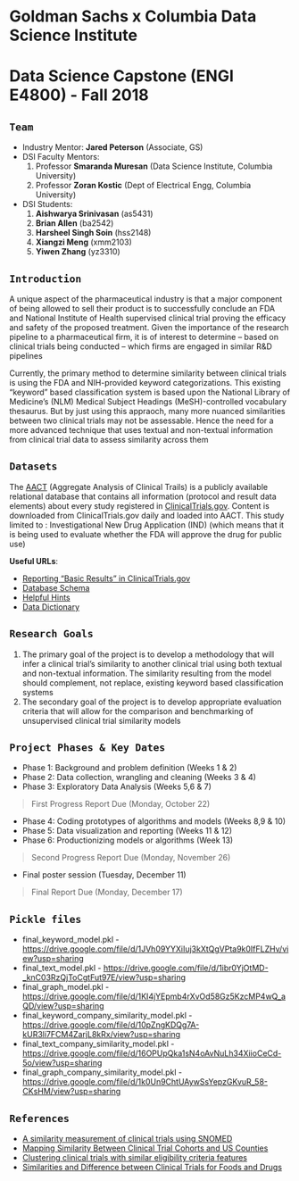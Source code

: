 # Goldman Sachs x Columbia Data Science Institute 
# Data Science Capstone (ENGI E4800) - Fall 2018

## `Team`
* Industry Mentor: **Jared Peterson** (Associate, GS)
* DSI Faculty Mentors: 
  1. Professor **Smaranda Muresan** (Data Science Institute, Columbia University)
  2. Professor **Zoran Kostic** (Dept of Electrical Engg, Columbia University)
* DSI Students:
  1. **Aishwarya Srinivasan** (as5431)
  2. **Brian Allen** (ba2542)
  3. **Harsheel Singh Soin** (hss2148)
  4. **Xiangzi Meng** (xmm2103)
  5. **Yiwen Zhang** (yz3310)

## `Introduction`

A unique aspect of the pharmaceutical industry is that a major component of being allowed to sell their product is to successfully conclude an FDA and National Institute of Health supervised clinical trial proving the efficacy and safety of the proposed treatment. Given the importance of the research pipeline to a pharmaceutical firm, it is of interest to determine – based on clinical trials being conducted – which firms are engaged in similar R&D pipelines

Currently, the primary method to determine similarity between clinical trials is using the FDA and NIH-provided keyword categorizations. This existing “keyword” based classification system is based upon the National Library of Medicine’s (NLM) Medical Subject Headings (MeSH)-controlled vocabulary thesaurus. But by just using this appraoch, many more nuanced similarities between two clinical trials may not be assessable. Hence the need for a more advanced technique that uses textual and non-textual information from clinical trial data to assess similarity across them

## `Datasets`

The [AACT](https://www.ctti-clinicaltrials.org/aact-database) (Aggregate Analysis of Clinical Trails) is a publicly available relational database that contains all information (protocol and result data elements) about every study registered in [ClinicalTrials.gov](ClinicalTrials.gov). Content is downloaded from ClinicalTrials.gov daily and loaded into AACT. This study limited to : Investigational New Drug Application (IND) (which means that it is being used to evaluate whether the FDA will approve the drug for public use)

**Useful URLs**:
* [Reporting “Basic Results” in ClinicalTrials.gov](https://www.ncbi.nlm.nih.gov/pmc/articles/PMC2821287/)
* [Database Schema](https://aact.ctti-clinicaltrials.org/schema)
* [Helpful Hints](https://aact.ctti-clinicaltrials.org/points_to_consider)
* [Data Dictionary](https://aact.ctti-clinicaltrials.org/data_dictionary)

## `Research Goals`

1. The primary goal of the project is to develop a methodology that will infer a clinical trial’s similarity to another clinical trial using both textual and non-textual information. The similarity resulting from the model should complement, not replace, existing keyword based classification systems
2. The secondary goal of the project is to develop appropriate evaluation criteria that will allow for the comparison and benchmarking of unsupervised clinical trial similarity models

## `Project Phases & Key Dates`

* Phase 1: Background and problem definition (Weeks 1 & 2)
* Phase 2: Data collection, wrangling and cleaning (Weeks 3 & 4)
* Phase 3: Exploratory Data Analysis (Weeks 5,6 & 7)
> First Progress Report Due (Monday, October 22)
* Phase 4: Coding prototypes of algorithms and models (Weeks 8,9 & 10)
* Phase 5: Data visualization and reporting (Weeks 11 & 12)
* Phase 6: Productionizing models or algorithms (Week 13)
> Second Progress Report Due (Monday, November 26)
* Final poster session (Tuesday, December 11)
> Final Report Due (Monday, December 17)

## `Pickle files`
* final\_keyword_model.pkl - https://drive.google.com/file/d/1JVh09YYXiIuj3kXtQgVPta9k0IfFLZHv/view?usp=sharing
* final\_text\_model.pkl  - https://drive.google.com/file/d/1ibr0YjOtMD-_knC03RzQjToCgtFut97E/view?usp=sharing
* final\_graph\_model.pkl - https://drive.google.com/file/d/1KI4jYEpmb4rXvOd58Gz5KzcMP4wQ_aQD/view?usp=sharing
* final\_keyword\_company\_similarity_model.pkl - https://drive.google.com/file/d/10pZngKDQg7A-kUR3li7FCM4ZarjL8kRx/view?usp=sharing
* final\_text\_company\_similarity_model.pkl - https://drive.google.com/file/d/16OPUpQka1sN4oAvNuLh34XiioCeCd-5o/view?usp=sharing
* final\_graph\_company\_similarity_model.pkl - https://drive.google.com/file/d/1k0Un9ChtUAywSsYepzGKvuR_58-CKsHM/view?usp=sharing


## `References`
* [A similarity measurement of clinical trials using SNOMED](https://ieeexplore.ieee.org/document/6867604/)
* [Mapping Similarity Between Clinical Trial Cohorts and US Counties](https://www.ncbi.nlm.nih.gov/pmc/articles/PMC5977658/)
* [Clustering clinical trials with similar eligibility criteria features](https://www.ncbi.nlm.nih.gov/pubmed/24496068)
* [Similarities and Difference between Clinical Trials for Foods and Drugs](http://austinpublishinggroup.com/nutrition-food-sciences/fulltext/ajnfs-v5-id1086.php)
